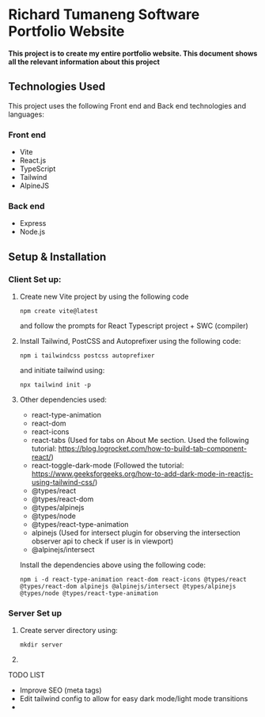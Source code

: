# Richard Tumaneng Software Portfolio Website
**This project is to create my entire portfolio website. This document shows all the relevant information about this project**


## Technologies Used

This project uses the following Front end and Back end technologies and languages:

### Front end

- Vite
- React.js
- TypeScript
- Tailwind
- AlpineJS

### Back end

- Express
- Node.js



## Setup & Installation 


### Client Set up:

1. Create new Vite project by using the following code

    `npm create vite@latest `

    and follow the prompts for React Typescript project + SWC (compiler)

2. Install Tailwind, PostCSS and Autoprefixer using the following code:

    `npm i tailwindcss postcss autoprefixer`

    and initiate tailwind using:

    `npx tailwind init -p`

3. Other dependencies used:

    - react-type-animation
    - react-dom
    - react-icons 
    - react-tabs (Used for tabs on About Me section. Used the following tutorial: https://blog.logrocket.com/how-to-build-tab-component-react/)
    - react-toggle-dark-mode (Followed the tutorial: https://www.geeksforgeeks.org/how-to-add-dark-mode-in-reactjs-using-tailwind-css/)
    - @types/react
    - @types/react-dom
    - @types/alpinejs
    - @types/node
    - @types/react-type-animation
    - alpinejs (Used for intersect plugin for observing the intersection observer api to check if user is in viewport)
    - @alpinejs/intersect

    Install the dependencies above using the following code:

    `npm i -d react-type-animation react-dom react-icons @types/react @types/react-dom alpinejs @alpinejs/intersect @types/alpinejs @types/node @types/react-type-animation`


### Server Set up

1. Create server directory using:

    `mkdir server`

2. 

 
TODO LIST
- Improve SEO (meta tags)
- Edit tailwind config to allow for easy dark mode/light mode transitions
- 
